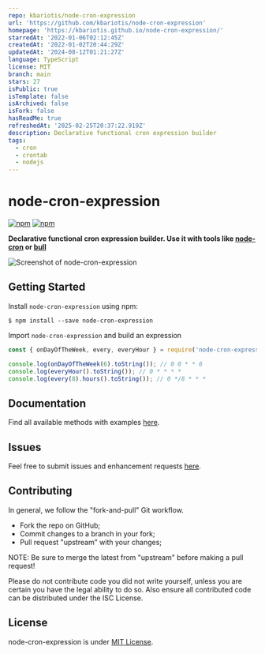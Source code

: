 ```yaml
---
repo: kbariotis/node-cron-expression
url: 'https://github.com/kbariotis/node-cron-expression'
homepage: 'https://kbariotis.github.io/node-cron-expression/'
starredAt: '2022-01-06T02:12:45Z'
createdAt: '2022-01-02T20:44:29Z'
updatedAt: '2024-08-12T01:21:27Z'
language: TypeScript
license: MIT
branch: main
stars: 27
isPublic: true
isTemplate: false
isArchived: false
isFork: false
hasReadMe: true
refreshedAt: '2025-02-25T20:37:22.919Z'
description: Declarative functional cron expression builder
tags:
  - cron
  - crontab
  - nodejs
---
```


# node-cron-expression

[![npm](https://img.shields.io/npm/l/node-cron-expression.svg)](https://github.com/merencia/node-cron-expression/blob/master/LICENSE.md)
[![npm](https://img.shields.io/npm/v/node-cron-expression.svg)](https://img.shields.io/npm/v/node-cron-expression.svg)

**Declarative functional cron expression builder. Use it with tools like [node-cron](https://github.com/node-cron/node-cron) or [bull](https://github.com/OptimalBits/bull)**

![Screenshot of node-cron-expression](https://raw.githubusercontent.com/kbariotis/node-cron-expression/main/SS.png)

## Getting Started

Install `node-cron-expression` using npm:

```console
$ npm install --save node-cron-expression
```

Import `node-cron-expression` and build an expression

```javascript
const { onDayOfTheWeek, every, everyHour } = require('node-cron-expression');

console.log(onDayOfTheWeek(6).toString()); // 0 0 * * 6
console.log(everyHour().toString()); // 0 * * * *
console.log(every(8).hours().toString()); // 0 */8 * * *
```

## Documentation

Find all available methods with examples [here](https://kbariotis.github.io/node-cron-expression).

## Issues

Feel free to submit issues and enhancement requests [here](https://github.com/kbariotis/node-cron-expression/issues).

## Contributing

In general, we follow the "fork-and-pull" Git workflow.

- Fork the repo on GitHub;
- Commit changes to a branch in your fork;
- Pull request "upstream" with your changes;

NOTE: Be sure to merge the latest from "upstream" before making a pull request!

Please do not contribute code you did not write yourself, unless you are certain you have the legal ability to do so. Also ensure all contributed code can be distributed under the ISC License.

## License

node-cron-expression is under [MIT License](./LICENSE).
